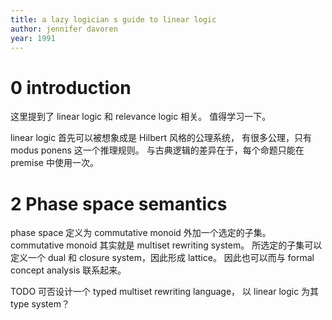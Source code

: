 ```yaml
---
title: a lazy logician s guide to linear logic
author: jennifer davoren
year: 1991
---
```


# 0 introduction

这里提到了 linear logic 和 relevance logic 相关。
值得学习一下。

linear logic 首先可以被想象成是 Hilbert 风格的公理系统，
有很多公理，只有 modus ponens 这一个推理规则。
与古典逻辑的差异在于，每个命题只能在 premise 中使用一次。

# 2 Phase space semantics

phase space 定义为 commutative monoid 外加一个选定的子集。
commutative monoid 其实就是 multiset rewriting system。
所选定的子集可以定义一个 dual 和 closure system，因此形成 lattice。
因此也可以而与 formal concept analysis 联系起来。

TODO 可否设计一个 typed multiset rewriting language，
以 linear logic 为其 type system？
